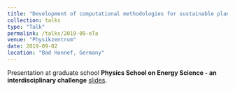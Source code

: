 ```yaml
---
title: "Development of computational methodologies for sustainable planning of infrastructure for charging stations"
collection: talks
type: "Talk"
permalink: /talks/2019-09-eTa
venue: "Physikzentrum"
date: 2019-09-02
location: "Bad Honnef, Germany"
---
```


Presentation at graduate school **Physics School on Energy Science - an interdisciplinary challenge** [slides](http://pranjaldhole.github.io/files/20190902_bad_honnef.pdf).
